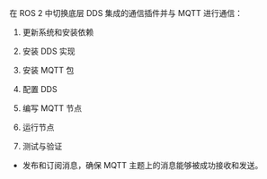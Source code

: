 在 ROS 2 中切换底层 DDS 集成的通信插件并与 MQTT 进行通信：


1.  更新系统和安装依赖

2. 安装 DDS 实现

3. 安装 MQTT 包

4. 配置 DDS

5. 编写 MQTT 节点

6. 运行节点

7. 测试与验证

- 发布和订阅消息，确保 MQTT 主题上的消息能够被成功接收和发送。

